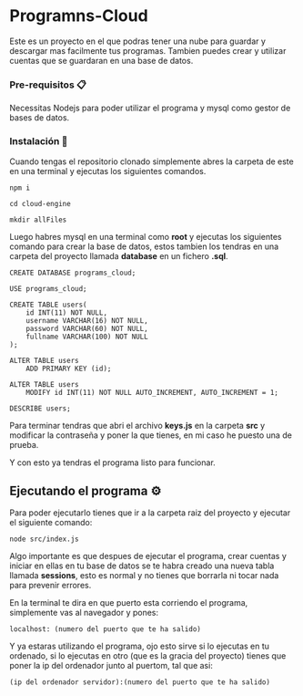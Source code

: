 # Programns-Cloud

Este es un proyecto en el que podras tener una nube para guardar y descargar mas facilmente tus programas. Tambien puedes crear y utilizar cuentas que se guardaran en una base de datos.

### Pre-requisitos 📋

Necessitas Nodejs para poder utilizar el programa y mysql como gestor de bases de datos.

### Instalación 🔧

Cuando tengas el repositorio clonado simplemente abres la carpeta de este en una terminal y ejecutas los siguientes comandos.

```
npm i

cd cloud-engine

mkdir allFiles
```

Luego habres mysql en una terminal como **root** y ejecutas los siguientes comando para crear la base de datos, estos tambien los tendras en una carpeta del proyecto llamada **database** en un fichero **.sql**.

```
CREATE DATABASE programs_cloud;

USE programs_cloud;

CREATE TABLE users(
    id INT(11) NOT NULL,
    username VARCHAR(16) NOT NULL,
    password VARCHAR(60) NOT NULL,
    fullname VARCHAR(100) NOT NULL
);

ALTER TABLE users
    ADD PRIMARY KEY (id);

ALTER TABLE users
    MODIFY id INT(11) NOT NULL AUTO_INCREMENT, AUTO_INCREMENT = 1;
    
DESCRIBE users;
```

Para terminar tendras que abri el archivo **keys.js** en la carpeta **src** y modificar la contraseña y poner la que tienes, en mi caso he puesto una de prueba.

Y con esto ya tendras el programa listo para funcionar.

## Ejecutando el programa ⚙️

Para poder ejecutarlo tienes que ir a la carpeta raiz del proyecto y ejecutar el siguiente comando:

```
node src/index.js
```

Algo importante es que despues de ejecutar el programa, crear cuentas y iniciar en ellas en tu base de datos se te habra creado una nueva tabla llamada **sessions**, esto es normal y no tienes que borrarla ni tocar nada para prevenir errores.

En la terminal te dira en que puerto esta corriendo el programa, simplemente vas al navegador y pones:

```
localhost: (numero del puerto que te ha salido)
```

Y ya estaras utilizando el programa, ojo esto sirve si lo ejecutas en tu ordenado, si lo ejecutas en otro (que es la gracia del proyecto) tienes que poner la ip del ordenador junto al puertom, tal que asi:

```
(ip del ordenador servidor):(numero del puerto que te ha salido)
```
